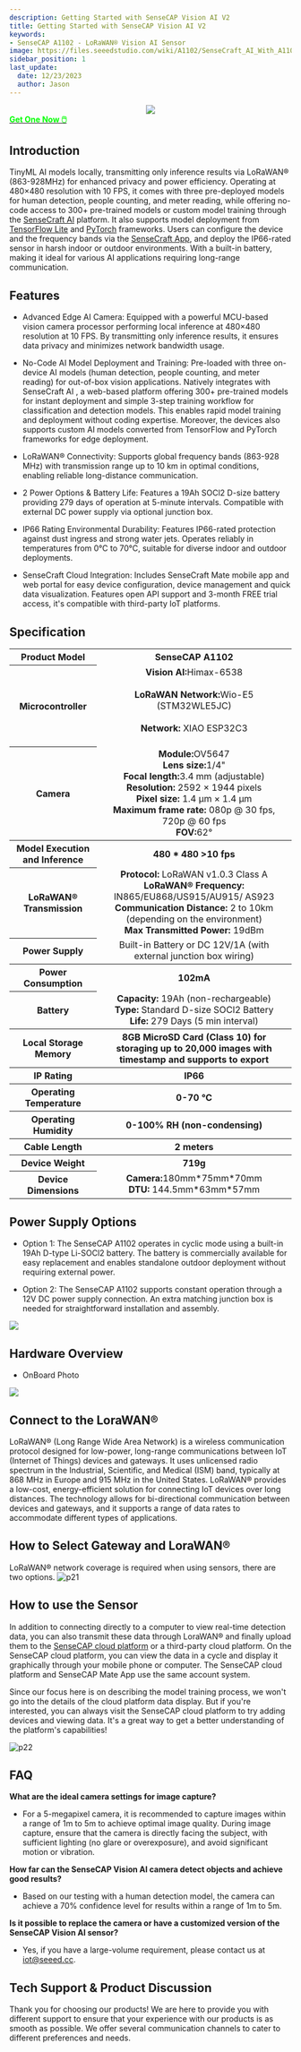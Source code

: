 ```yaml
---
description: Getting Started with SenseCAP Vision AI V2
title: Getting Started with SenseCAP Vision AI V2
keywords:
- SenseCAP A1102 - LoRaWAN® Vision AI Sensor
image: https://files.seeedstudio.com/wiki/A1102/SenseCraft_AI_With_A1102/top.webp
sidebar_position: 1
last_update:
  date: 12/23/2023
  author: Jason
---
```


<div align="center"><img width ={500} src="https://files.seeedstudio.com/wiki/A1102/SenseCraft_AI_With_A1102/A1102_shop.jpg"/></div>

<div class="get_one_now_container" style={{textAlign: 'center'}}>
    <a class="get_one_now_item" href="https://www.seeedstudio.com/SenseCAP-A1102-LoRaWAN-Vision-AI-Sensor-p-6347.html">
            <strong><span><font color={'FFFFFF'} size={"4"}> Get One Now 🖱️</font></span></strong>
    </a>
</div>

## Introduction

TinyML AI models locally, transmitting only inference results via LoRaWAN® (863-928MHz) for enhanced privacy and power efficiency. Operating at 480×480 resolution with 10 FPS, it comes with three pre-deployed models for human detection, people counting, and meter reading, while offering no-code access to 300+ pre-trained models or custom model training through the [SenseCraft AI](https://sensecraft.seeed.cc/ai/#/home) platform. It also supports model deployment from [TensorFlow Lite](https://www.tensorflow.org/) and [PyTorch](https://pytorch.org/) frameworks. Users can configure the device and the frequency bands via the [SenseCraft App](https://sensecap-mate-download.seeed.cn/), and deploy the IP66-rated sensor in harsh indoor or outdoor environments. With a built-in battery,  making it ideal for various AI applications requiring long-range communication.


## Features
- Advanced Edge AI Camera: Equipped with a powerful MCU-based vision camera processor performing local inference at 480×480 resolution at 10 FPS. By transmitting only inference results, it ensures data privacy and minimizes network bandwidth usage.

- No-Code AI Model Deployment and Training: Pre-loaded with three on-device AI models (human detection, people counting, and meter reading) for out-of-box vision applications. Natively integrates with SenseCraft AI , a web-based platform offering 300+ pre-trained models for instant deployment and simple 3-step training workflow for classification and detection models. This enables rapid model training and deployment without coding expertise. Moreover, the devices also supports custom AI models converted from TensorFlow and PyTorch frameworks for edge deployment.


- LoRaWAN® Connectivity: Supports global frequency bands (863-928 MHz) with transmission range up to 10 km in optimal conditions, enabling reliable long-distance communication.

- 2 Power Options & Battery Life: Features a 19Ah SOCl2 D-size battery providing 279 days of operation at 5-minute intervals. Compatible with external DC power supply via optional junction box.

- IP66 Rating Environmental Durability: Features IP66-rated protection against dust ingress and strong water jets. Operates reliably in temperatures from 0°C to 70°C, suitable for diverse indoor and outdoor deployments.

- SenseCraft Cloud Integration: Includes SenseCraft Mate mobile app and web portal for easy device configuration, device management and quick data visualization. Features open API support and 3-month FREE trial access, it's compatible with third-party IoT platforms.


## Specification

<table align="center">
	<tr>
	    <th>Product Model</th>
        <th>SenseCAP A1102</th>
	</tr>
	<tr>
	    <th>Microcontroller</th>
        <td align="center">
        <strong>Vision AI:</strong>Himax-6538 <br></br> 
        <strong>LoRaWAN Network:</strong>Wio-E5 (STM32WLE5JC)<br></br>
        <strong>Network:</strong> XIAO ESP32C3<br></br></td>
	</tr>
    <tr>
        <th>Camera</th>
        <td align="center">
            <strong>Module:</strong>OV5647<br />
            <strong>Lens size:</strong>1/4"<br />
            <strong>Focal length:</strong>3.4 mm (adjustable)<br />
            <strong>Resolution:</strong> 2592 × 1944 pixels<br />
            <strong>Pixel size:</strong> 1.4 µm × 1.4 µm<br />
            <strong>Maximum frame rate:</strong> 080p @ 30 fps, 720p @ 60 fps<br />
            <strong>FOV:</strong>62°
        </td>
    </tr>
    <tr>
	    <th>Model Execution and Inference</th>
        <th>480 * 480  >10 fps</th>	
    </tr>
    <tr>
        <th>LoRaWAN® Transmission</th>
        <td align="center">
        <strong>Protocol:</strong> LoRaWAN v1.0.3 Class A<br />
        <strong>LoRaWAN® Frequency:</strong> IN865/EU868/US915/AU915/ AS923<br />
        <strong>Communication Distance:</strong> 2 to 10km (depending on the environment)<br />
        <strong>Max Transmitted Power:</strong> 19dBm<br />
        </td>
    </tr>
    <tr>
        <th>Power Supply</th>
        <td align="center">
        Built-in Battery or DC 12V/1A (with external junction box wiring)
        </td>
    </tr>
	<tr>
	    <th>Power Consumption</th>
        <th>102mA</th>
	</tr>
	<tr>
	      <th>Battery</th>
        <td align="center">
        <strong>Capacity:</strong> 19Ah (non-rechargeable)<br />
        <strong>Type:</strong> Standard D-size SOCl2 Battery<br />
        <strong>Life:</strong> 279 Days (5 min interval)<br />
        </td>
	</tr>
	<tr>
	    <th>Local Storage Memory</th>
        <th>8GB MicroSD Card (Class 10) for storaging  up to 20,000 images with timestamp  and supports to export </th>
	</tr>
	<tr>
	    <th>IP Rating</th>
        <th>IP66</th>
	</tr>
	<tr>
	    <th>Operating Temperature</th>
        <th>0-70 °C</th>
	</tr>
	<tr>
	    <th>Operating Humidity</th>
        <th>0-100% RH (non-condensing)</th>
	</tr>
	<tr>
	    <th>Cable Length</th>
        <th>2 meters</th>
	</tr>
	<tr>
	    <th>Device Weight</th>
        <th>719g</th>
	</tr>
	<tr>
	    <th>Device Dimensions</th>
        <td align="center">
        <strong>Camera:</strong>180mm*75mm*70mm<br />
        <strong>DTU: </strong> 144.5mm*63mm*57mm<br />
        </td>
	</tr>
</table>

## Power Supply Options
- Option 1: The SenseCAP A1102 operates in cyclic mode using a built-in 19Ah D-type Li-SOCl2 battery. The battery is commercially available for easy replacement and enables standalone outdoor deployment without requiring external power.

- Option 2: The SenseCAP A1102 supports constant operation through a 12V DC power supply connection. An extra matching junction box is needed for straightforward installation and assembly.

<div style={{textAlign:'center'}}><img src="https://files.seeedstudio.com/wiki/A1102/SenseCraft_AI_With_A1102/39.png" style={{width:900, height:'auto'}}/></div>

## Hardware Overview
- OnBoard Photo

<div style={{textAlign:'center'}}><img src="https://files.seeedstudio.com/wiki/A1102/SenseCraft_AI_With_A1102/38.png" style={{width:900, height:'auto'}}/></div>



## Connect to the LoraWAN®
LoRaWAN® (Long Range Wide Area Network) is a wireless communication protocol designed for low-power, long-range communications between IoT (Internet of Things) devices and gateways. It uses unlicensed radio spectrum in the Industrial, Scientific, and Medical (ISM) band, typically at 868 MHz in Europe and 915 MHz in the United States. LoRaWAN® provides a low-cost, energy-efficient solution for connecting IoT devices over long distances. The technology allows for bi-directional communication between devices and gateways, and it supports a range of data rates to accommodate different types of applications. 

## How to Select Gateway and LoraWAN®
LoRaWAN® network coverage is required when using sensors, there are two options.
![p21](https://files.seeedstudio.com/wiki/SenseCAP/SenseCAP_LoRaWAN_S210X_Series/4.png)

## How to use the Sensor
In addition to connecting directly to a computer to view real-time detection data, you can also transmit these data through LoraWAN® and finally upload them to the [SenseCAP cloud platform](https://sensecap.seeed.cc/) or a third-party cloud platform. On the SenseCAP cloud platform, you can view the data in a cycle and display it graphically through your mobile phone or computer. The SenseCAP cloud platform and SenseCAP Mate App use the same account system.

Since our focus here is on describing the model training process, we won't go into the details of the cloud platform data display. But if you're interested, you can always visit the SenseCAP cloud platform to try adding devices and viewing data. It's a great way to get a better understanding of the platform's capabilities!

![p22](https://files.seeedstudio.com/wiki/SenseCAP/SenseCAP_LoRaWAN_S210X_Series/11.png)


## FAQ

**What are the ideal camera settings for image capture?**

- For a 5-megapixel camera, it is recommended to capture images within a range of 1m to 5m to achieve optimal image quality. During image capture, ensure that the camera is directly facing the subject, with sufficient lighting (no glare or overexposure), and avoid significant motion or vibration.

**How far can the SenseCAP Vision AI camera detect objects and achieve good results?**

- Based on our testing with a human detection model, the camera can achieve a 70% confidence level for results within a range of 1m to 5m.

**Is it possible to replace the camera or have a customized version of the SenseCAP Vision AI sensor?**

- Yes, if you have a large-volume requirement, please contact us at iot@seeed.cc.


## Tech Support & Product Discussion

Thank you for choosing our products! We are here to provide you with different support to ensure that your experience with our products is as smooth as possible. We offer several communication channels to cater to different preferences and needs.

<div class="button_tech_support_container">
<a href="https://forum.seeedstudio.com/" class="button_forum"></a> 
<a href="https://www.seeedstudio.com/contacts" class="button_email"></a>
</div>

<div class="button_tech_support_container">
<a href="https://discord.gg/eWkprNDMU7" class="button_discord"></a> 
<a href="https://github.com/Seeed-Studio/wiki-documents/discussions/69" class="button_discussion"></a>
</div>


